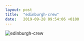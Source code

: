 ```yaml
---
layout: post
title:  "edinburgh-crew"
date:   2019-09-28 09:54:06 +0100
---
```


![edinburgh-crew]({{site.baseurl}}/assets/edinburgh-crew.jpg)
